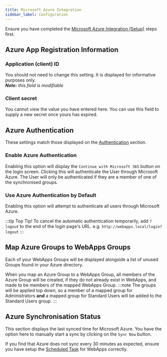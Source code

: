 ```yaml
---
title: Microsoft Azure Integration
sidebar_label: Configuration
---
```


Ensure you have completed the [Microsoft Azure Integration (Setup)](azure-integration-setup) steps first.

## Azure App Registration Information

### Application (client) ID
You should not need to change this setting. It is displayed for informative purposes only.<br />
_**Note:** this field is modifiable_

### Client secret
You cannot view the value you have entered here. You can use this field to supply a new secret once yours has expired.

## Azure Authentication
These settings match those displayed on the [Authentication](authentication-options) section.

### Enable Azure Authentication
Enabling this option will display the `Continue with Microsoft 365` button on the login screen. Clicking this will authenticate the User through Microsoft Azure. The User will only be authenticated if they are a member of one of the synchronised groups.

### Use Azure Authentication by Default
Enabling this option will attempt to authenticate all users through Microsoft Azure.

:::tip Top Tip!
To cancel the automatic authentication temporarily, add `?logout` to the end of the login page's URL.
e.g. `http://webapps.local/login?logout`
:::

## Map Azure Groups to WebApps Groups

Each of your WebApps Groups will be displayed alongside a list of unused Groups found in your Azure directory.

When you map an Azure Group to a WebApps Group, all members of the Azure Group will be created, if they do not already exist in WebApps, and made to be members of the mapped WebApps Group.
:::note
The groups will be applied top down, so a member of a mapped group for Administrators **and** a mapped group for Standard Users will be added to the Standard Users group.
:::

## Azure Synchronisation Status
This section displays the last synced time for Microsoft Azure. You have the option here to manually start a sync by clicking on the `Sync Now` button.

If you find that Azure does not sync every 30 minutes as expected, ensure you have setup the [Scheduled Task](../installation/#create-a-scheduled-task-to-run-the-webapps-tasks-once-every-minute) for WebApps correctly.